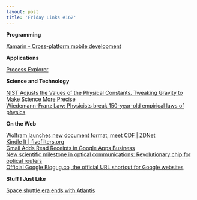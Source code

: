 ```yaml
---
layout: post
title: 'Friday Links #162'
---
```

**Programming**

[Xamarin - Cross-platform mobile development](http://xamarin.com/)

**Applications**

[Process Explorer](http://technet.microsoft.com/en-us/sysinternals/bb896653)

**Science and Technology**

[NIST Adjusts the Values of the Physical Constants, Tweaking Gravity to Make Science More Precise](http://www.popsci.com/science/article/2011-07/nist-posts-its-latest-adjustments-fundamental-physical-constants)   
[Wiedemann-Franz Law: Physicists break 150-year-old empirical laws of physics](http://www.sciencedaily.com/releases/2011/07/110720103517.htm)

**On the Web**

[Wolfram launches new document format, meet CDF | ZDNet](http://www.zdnet.com/blog/btl/wolfram-launches-new-document-format-meet-cdf/52917)   
[Kindle It | fivefilters.org](http://fivefilters.org/kindle-it/)   
[Gmail Adds Read Receipts in Google Apps Business](http://www.labnol.org/internet/gmail-read-receipts/19821/)   
[New scientific milestone in optical communications: Revolutionary chip for optical routers](http://www.sciencedaily.com/releases/2011/07/110719072705.htm)   
[Official Google Blog: g.co, the official URL shortcut for Google websites](http://googleblog.blogspot.com/2011/07/gco-official-url-shortcut-for-google.html)

**Stuff I Just Like**

[Space shuttle era ends with Atlantis](http://www.boston.com/bigpicture/2011/07/space_shuttle_era_ends_with_at.html)
